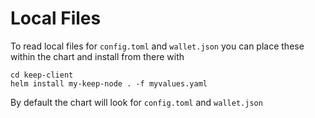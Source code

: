 Local Files
===========

To read local files for `config.toml` and `wallet.json` you can place these within the chart and install from there with

```
cd keep-client
helm install my-keep-node . -f myvalues.yaml 
```

By default the chart will look for `config.toml` and `wallet.json`
